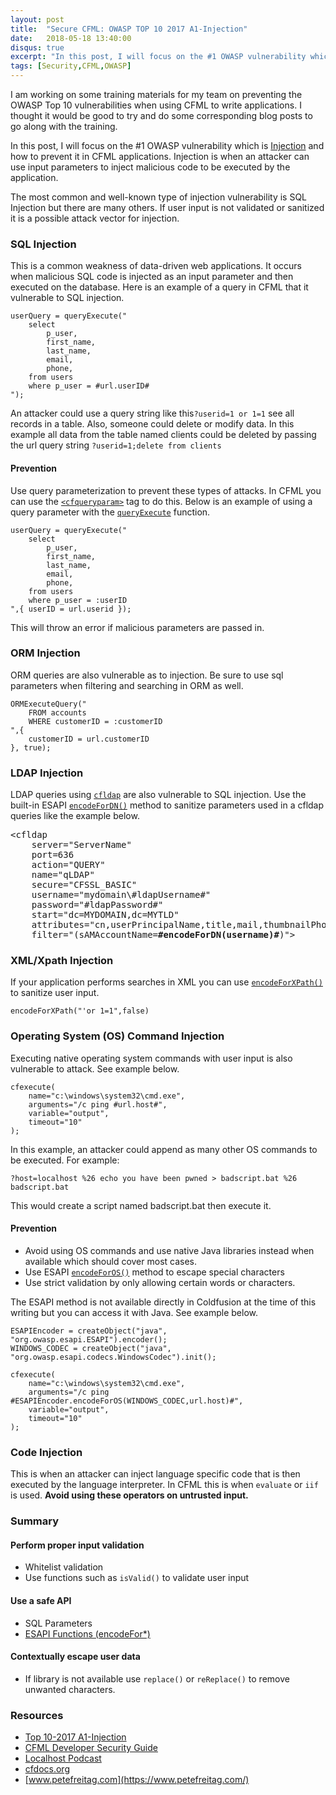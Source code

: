 ```yaml
---
layout: post
title:  "Secure CFML: OWASP TOP 10 2017 A1-Injection"
date:   2018-05-18 13:40:00
disqus: true
excerpt: "In this post, I will focus on the #1 OWASP vulnerability which is Injection and how to prevent it in CFML applications."
tags: [Security,CFML,OWASP]
---
```


I am working on some training materials for my team on preventing the OWASP Top 10 vulnerabilities when using CFML to write applications. I thought it would be good to try and do some corresponding blog posts to go along with the training.

In this post, I will focus on the #1 OWASP vulnerability which is [Injection](https://www.owasp.org/index.php/Top_10-2017_A1-Injection) and how to prevent it in CFML applications. Injection is when an attacker can use input parameters to inject malicious code to be executed by the application. 

The most common and well-known type of injection vulnerability is SQL Injection but there are many others. If user input is not validated or sanitized it is a possible attack vector for injection.

### SQL Injection

This is a common weakness of data-driven web applications. It occurs when malicious SQL code is injected as an input parameter and then executed on the database. Here is an example of a query in CFML that it vulnerable to SQL injection.

```cfscript
userQuery = queryExecute("
	select 
		p_user,
		first_name,
		last_name,
		email,
		phone,
	from users
	where p_user = #url.userID#
");
```

An attacker could use a query string like this`?userid=1 or 1=1` see all records in a table. Also, someone could delete or modify data. In this example all data from the table named clients could be deleted by passing the url query string `?userid=1;delete from clients` 

#### Prevention

Use query parameterization to prevent these types of attacks. In CFML you can use the [`<cfqueryparam>`](http://cfdocs.org/cfqueryparam) tag to do this. Below is an example of using a query parameter with the [`queryExecute`](http://cfdocs.org/queryExecute) function. 

```cfscript
userQuery = queryExecute("
	select 
		p_user,
		first_name,
		last_name,
		email,
		phone,
	from users
	where p_user = :userID
",{ userID = url.userid });
```

This will throw an error if malicious parameters are passed in.

### ORM Injection

ORM queries are also vulnerable as to injection. Be sure to use sql parameters when filtering and searching in ORM as well.

```cfscript
ORMExecuteQuery("
	FROM accounts  
	WHERE customerID = :customerID
",{
	customerID = url.customerID
}, true);
```

### LDAP Injection

LDAP queries using [`cfldap`](http://cfdocs.org/cfldap) are also vulnerable to SQL injection. Use the built-in ESAPI [`encodeForDN()`](http://cfdocs.org/encodeForDN) method to sanitize parameters used in a cfldap queries like the example below.

<pre>
&lt;cfldap
	server="ServerName"
	port=636
	action="QUERY"
	name="qLDAP"
	secure="CFSSL_BASIC"
	username="mydomain\#ldapUsername#"
	password="#ldapPassword#"
	start="dc=MYDOMAIN,dc=MYTLD"
	attributes="cn,userPrincipalName,title,mail,thumbnailPhoto"
	filter="(sAMAccountName=<b>#encodeForDN(username)#</b>)"&gt;
</pre>

### XML/Xpath Injection

If your application performs searches in XML you can use [`encodeForXPath()`](http://cfdocs.org/encodeForXPath) to sanitize user input.

```cfscript
encodeForXPath("'or 1=1",false)
```

### Operating System (OS) Command Injection

Executing native operating system commands with user input is also vulnerable to attack. See example below. 

```cfscript
cfexecute(
	name="c:\windows\system32\cmd.exe",
	arguments="/c ping #url.host#",
	variable="output",
	timeout="10"
);
```

In this example, an attacker could append as many other OS commands to be executed. For example: 

`?host=localhost %26 echo you have been pwned > badscript.bat %26 badscript.bat` 

This would create a script named badscript.bat then execute it.

#### Prevention

- Avoid using OS commands and use native Java libraries instead when available which should cover most cases.
- Use ESAPI [`encodeForOS()`](https://static.javadoc.io/org.owasp.esapi/esapi/2.0.1/org/owasp/esapi/Encoder.html#encodeForOS(org.owasp.esapi.codecs.Codec,%20java.lang.String)) method to escape special characters
- Use strict validation by only allowing certain words or characters.

The ESAPI method is not available directly in Coldfusion at the time of this writing but you can access it with Java. See example below.

```cfscript
ESAPIEncoder = createObject("java", "org.owasp.esapi.ESAPI").encoder();
WINDOWS_CODEC = createObject("java", "org.owasp.esapi.codecs.WindowsCodec").init();

cfexecute(
	name="c:\windows\system32\cmd.exe",
	arguments="/c ping #ESAPIEncoder.encodeForOS(WINDOWS_CODEC,url.host)#",
	variable="output",
	timeout="10"
);
```

### Code Injection

This is when an attacker can inject language specific code that is then executed by the language interpreter. In CFML this is when `evaluate` or `iif` is used. **Avoid using these operators on untrusted input.**

<!-- 
EXAMPLE OF BAD THINGS
```markup
<cfset key_list = evaluate("key_list_" & url.key_list)>
```

```
?key_list_=xyz&key_list= eq 'abc' or setVariable("session.login_role", "Administrator") eq "Admi nistrator"
```
-->

### Summary

#### Perform proper input validation

- Whitelist validation
- Use functions such as <code>isValid()</code> to validate user input

#### Use a safe API

- SQL Parameters
- [ESAPI Functions (encodeFor*)](https://cfdocs.org/encodefor)

#### Contextually escape user data

- If library is not available use `replace()` or `reReplace()` to remove unwanted characters.

### Resources

- [Top 10-2017 A1-Injection](https://www.owasp.org/index.php/Top_10-2017_A1-Injection)
- [CFML Developer Security Guide](https://www.adobe.com/content/dam/acom/en/products/coldfusion/pdfs/cf11/cfml-developer-security-guide.pdf)
- [Localhost Podcast](https://localhost.fm/2018/05/04/owasp-top-10.html)
- [cfdocs.org](https://cfdocs.org/security)
- [www.petefreitag.com](https://www.petefreitag.com/)